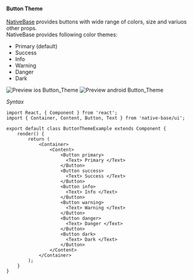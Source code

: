 #### Button Theme

[NativeBase](http://nativebase.io/) provides buttons with wide range of colors, size and variuos other props.<br />
NativeBase provides following color themes:
  * Primary (default)
  * Success
  * Info
  * Warning
  * Danger
  * Dark<br />

![Preview ios Button_Theme](https://raw.githubusercontent.com/GeekyAnts/NativeBase-KitchenSink/master/screenshots/ios/buttons.png)
![Preview android Button_Theme](https://raw.githubusercontent.com/GeekyAnts/NativeBase-KitchenSink/master/screenshots/android/buttons.png)

*Syntax*

<pre class="line-numbers"><code class="language-jsx">import React, { Component } from 'react';
import { Container, Content, Button, Text } from 'native-base/ui';
​
export default class ButtonThemeExample extends Component {
    render() {
        return (
            &lt;Container>
                &lt;Content>
                    &lt;Button primary>
                      &lt;Text> Primary &lt;/Text>
                    &lt;/Button>
                    &lt;Button success>
                      &lt;Text> Success &lt;/Text>
                    &lt;/Button>
                    &lt;Button info>
                      &lt;Text> Info &lt;/Text>
                    &lt;/Button>
                    &lt;Button warning>
                      &lt;Text> Warning &lt;/Text>
                    &lt;/Button>
                    &lt;Button danger>
                      &lt;Text> Danger &lt;/Text>
                    &lt;/Button>
                    &lt;Button dark>
                      &lt;Text> Dark &lt;/Text>
                    &lt;/Button>
                &lt;/Content>
            &lt;/Container>
        );
    }
}</code></pre><br />
